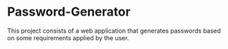 # Password-Generator
 This project consists of a web application that generates passwords based on some requirements applied by the user.
